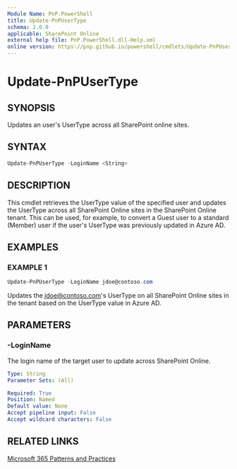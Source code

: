 ```yaml
---
Module Name: PnP.PowerShell
title: Update-PnPUserType
schema: 2.0.0
applicable: SharePoint Online
external help file: PnP.PowerShell.dll-Help.xml
online version: https://pnp.github.io/powershell/cmdlets/Update-PnPUserType.html
---
```

 
# Update-PnPUserType

## SYNOPSIS
Updates an user's UserType across all SharePoint online sites.

## SYNTAX

```powershell
Update-PnPUserType -LoginName <String>
```

## DESCRIPTION

This cmdlet retrieves the UserType value of the specified user and updates the UserType across all SharePoint Online sites in the SharePoint Online tenant. This can be used, for example, to convert a Guest user to a standard (Member) user if the user's UserType was previously updated in Azure AD.

## EXAMPLES

### EXAMPLE 1
```powershell
Update-PnPUserType -LoginName jdoe@contoso.com
```
Updates the jdoe@contoso.com's UserType on all SharePoint Online sites in the tenant based on the UserType value in Azure AD.

## PARAMETERS

### -LoginName
The login name of the target user to update across SharePoint Online.

```yaml
Type: String
Parameter Sets: (All)

Required: True
Position: Named
Default value: None
Accept pipeline input: False
Accept wildcard characters: False
```

## RELATED LINKS

[Microsoft 365 Patterns and Practices](https://aka.ms/m365pnp)

